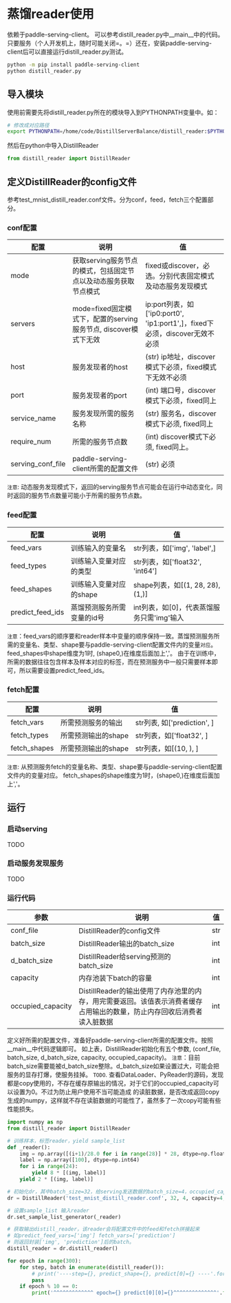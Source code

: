 # 蒸馏reader使用
依赖于paddle-serving-client。
可以参考distill_reader.py中\_\_main\_\_中的代码。只要服务（个人开发机上，随时可能关闭=。=）还在，安装paddle-serving-client后可以直接运行distill_reader.py测试。
``` bash
python -m pip install paddle-serving-client
python distill_reader.py
```

## 导入模块
使用前需要先将distill_reader.py所在的模块导入到PYTHONPATH变量中。如：
``` bash
# 修改成对应路径
export PYTHONPATH=/home/code/DistillServerBalance/distill_reader:$PYTHONPATH
```
然后在python中导入DistillReader
``` python
from distill_reader import DistillReader
```

## 定义DistillReader的config文件
参考test_mnist_distill_reader.conf文件。分为conf，feed，fetch三个配置部分。
### conf配置
| 配置 | 说明 | 值 |
| --- | --- | --- |
| mode | 获取serving服务节点的模式，包括固定节点以及动态服务获取节点模式 | fixed或discover，必选。分别代表固定模式及动态服务发现模式 |
| servers | mode=fixed固定模式下，配置的serving服务节点, discover模式下无效 | ip:port列表，如['ip0:port0', 'ip1:port1',]，fixed下必须，discover无效不必须 |
| host | 服务发现者的host | (str) ip地址，discover模式下必须，fixed模式下无效不必须 |
| port | 服务发现者的port | (int) 端口号，discover模式下必须，fixed同上 |
| service_name | 服务发现所需的服务名称 | (str) 服务名，discover模式下必须, fixed同上 |
| require_num | 所需的服务节点数 | (int) discover模式下必须, fixed同上。 |
| serving_conf_file | paddle-serving-client所需的配置文件 | (str) 必须 |
`注意`: 动态服务发现模式下，返回的serving服务节点可能会在运行中动态变化，同时返回的服务节点数量可能小于所需的服务节点数。

### feed配置
| 配置 | 说明 | 值 |
| --- | --- | --- |
| feed_vars | 训练输入的变量名 | str列表，如['img', 'label',] |
| feed_types | 训练输入变量对应的类型 | str列表，如['float32', 'int64'] |
| feed_shapes | 训练输入变量对应的shape | shape列表，如[(1, 28, 28), (1,)] |
| predict_feed_ids | 蒸馏预测服务所需变量的id号 | int列表，如[0]，代表蒸馏服务只需'img'输入 |
`注意`：feed_vars的顺序要和reader样本中变量的顺序保持一致。蒸馏预测服务所需的变量名、类型、shape要与paddle-serving-client配置文件内的变量`对应`。
feed_shapes中shape维度为1时, (shape0,)在维度后面加上','。
由于在训练中，所需的数据往往包含样本及样本对应的标签，而在预测服务中一般只需要样本即可，所以需要设置predict_feed_ids。

### fetch配置
| 配置 | 说明 | 值 |
| --- | --- | --- |
| fetch_vars | 所需预测服务的输出 | str列表, 如['prediction', ] |
| fetch_types | 所需预测输出的shape | str列表，如['float32', ] |
| fetch_shapes | 所需预测输出的shape | str列表，如[(10, ), ] |
`注意`: 从预测服务fetch的变量名称、类型、shape要与paddle-serving-client配置文件内的变量对应。
fetch_shapes的shape维度为1时，(shape0,)在维度后面加上','。

## 运行
### 启动serving
TODO
### 启动服务发现服务
TODO
### 运行代码
| 参数 | 说明 | 值 |
| --- | --- | --- |
| conf_file | DistillReader的config文件 | str |
| batch_size | DistillReader输出的batch_size | int |
| d_batch_size | DistillReader给serving预测的batch_size | int |
| capacity | 内存池装下batch的容量 | int |
| occupied_capacity | DistillReader的输出使用了内存池里的内存，用完需要返回。该值表示消费者缓存占用输出的数量，防止内存回收后消费者读入脏数据 | int |
定义好所需的配置文件，准备好paddle-serving-client所需的配置文件。按照\_\_main\_\_中代码逻辑即可。
如上表，DistillReader初始化有五个参数, (conf_file, batch_size, d_batch_size, capacity, occupied_capacity)。
`注意`：目前batch_size需要能被d_batch_size整除。d_batch_size如果设置过大，可能会把服务的显存打爆，使服务挂掉。
`TODO`. 查看DataLoader、PyReader的源码，发现都是copy使用的，不存在缓存原输出的情况，对于它们的occupied_capacity可以设置为0。不过为防止用户使用不当可能造成
的读脏数据，是否改成返回copy生成的numpy，这样就不存在读脏数据的可能性了，虽然多了一次copy可能有些性能损失。


``` python
import numpy as np
from distill_reader import DistillReader

# 训练样本，标签reader，yield sample_list
def _reader():
    img = np.array([(i+1)/28.0 for i in range(28)] * 28, dtype=np.float32).reshape((1, 28, 28))
    label = np.array([100], dtype=np.int64)
    for i in range(24):
        yield 8 * [(img, label)]
    yield 2 * [(img, label)]

# 初始化dr，其中batch_size=32，给serving发送数据的batch_size=4，occupied_capacity=2
dr = DistillReader('test_mnist_distill_reader.conf', 32, 4, capacity=4, occupied_capacity=2)

# 设置sample_list 输入reader
dr.set_sample_list_generator(_reader)

# 获取输出distill_reader，该reader会将配置文件中的feed和fetch拼接起来
# 如predict_feed_vars=['img'] fetch_vars=['prediction']
# 则返回封装['img', 'prediction']后的batch。
distill_reader = dr.distill_reader()

for epoch in range(300):
    for step, batch in enumerate(distill_reader()):
        # print('----step={}, predict_shape={}, predict[0]={} ----'.format(step, batch[-1].shape, batch[-1][0]))
        pass
    if epoch % 10 == 0:
        print('^^^^^^^^^^^^^ epoch={} predict[0][0]={}^^^^^^^^^^^^^^'.format(epoch, batch[-1][0][0]))
```

